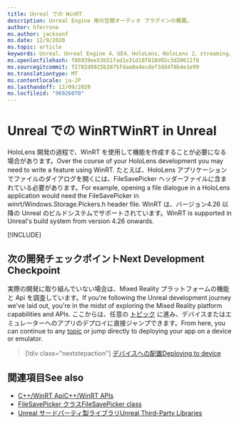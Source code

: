 ```yaml
---
title: Unreal での WinRT
description: Unreal Engine 用の空間オーディオ プラグインの概要。
author: hferrone
ms.author: jacksonf
ms.date: 12/9/2020
ms.topic: article
keywords: Unreal、Unreal Engine 4、UE4、HoloLens、HoloLens 2、streaming、リモート処理、mixed reality、開発、作業の開始、機能、新しいプロジェクト、エミュレーター、ドキュメント、ガイド、機能、ホログラム、ゲーム開発、mixed reality ヘッドセット、windows mixed reality ヘッドセット、virtual reality ヘッドセット、WinRT、DLL
ms.openlocfilehash: f86939ee53b51fad1e31d18f810d92c3d20611f8
ms.sourcegitcommit: f2782d0925b2075fdaa0a4ecdef3dd4f0b4e1e99
ms.translationtype: MT
ms.contentlocale: ja-JP
ms.lasthandoff: 12/09/2020
ms.locfileid: "96926070"
---
```

# <a name="winrt-in-unreal"></a><span data-ttu-id="1b5aa-104">Unreal での WinRT</span><span class="sxs-lookup"><span data-stu-id="1b5aa-104">WinRT in Unreal</span></span>

<span data-ttu-id="1b5aa-105">HoloLens 開発の過程で、WinRT を使用して機能を作成することが必要になる場合があります。</span><span class="sxs-lookup"><span data-stu-id="1b5aa-105">Over the course of your HoloLens development you may need to write a feature using WinRT.</span></span> <span data-ttu-id="1b5aa-106">たとえば、HoloLens アプリケーションでファイルのダイアログを開くには、FileSavePicker ヘッダーファイルに含まれている必要があります。</span><span class="sxs-lookup"><span data-stu-id="1b5aa-106">For example, opening a file dialogue in a HoloLens application would need the FileSavePicker in winrt/Windows.Storage.Pickers.h header file.</span></span> <span data-ttu-id="1b5aa-107">WinRT は、バージョン4.26 以降の Unreal のビルドシステムでサポートされています。</span><span class="sxs-lookup"><span data-stu-id="1b5aa-107">WinRT is supported in Unreal's build system from version 4.26 onwards.</span></span>

[!INCLUDE[](includes/tabs-winRT.md)]

## <a name="next-development-checkpoint"></a><span data-ttu-id="1b5aa-108">次の開発チェックポイント</span><span class="sxs-lookup"><span data-stu-id="1b5aa-108">Next Development Checkpoint</span></span>

<span data-ttu-id="1b5aa-109">実際の開発に取り組んでいない場合は、Mixed Reality プラットフォームの機能と Api を調査しています。</span><span class="sxs-lookup"><span data-stu-id="1b5aa-109">If you're following the Unreal development journey we've laid out, you're in the midst of exploring the Mixed Reality platform capabilities and APIs.</span></span> <span data-ttu-id="1b5aa-110">ここからは、任意の [トピック](unreal-development-overview.md#3-platform-capabilities-and-apis) に進み、デバイスまたはエミュレーターへのアプリのデプロイに直接ジャンプできます。</span><span class="sxs-lookup"><span data-stu-id="1b5aa-110">From here, you can continue to any [topic](unreal-development-overview.md#3-platform-capabilities-and-apis) or jump directly to deploying your app on a device or emulator.</span></span>

> [!div class="nextstepaction"]
> [<span data-ttu-id="1b5aa-111">デバイスへの配置</span><span class="sxs-lookup"><span data-stu-id="1b5aa-111">Deploying to device</span></span>](unreal-deploying.md)

## <a name="see-also"></a><span data-ttu-id="1b5aa-112">関連項目</span><span class="sxs-lookup"><span data-stu-id="1b5aa-112">See also</span></span>
* [<span data-ttu-id="1b5aa-113">C++/WinRT Api</span><span class="sxs-lookup"><span data-stu-id="1b5aa-113">C++/WinRT APIs</span></span>](https://docs.microsoft.com/windows/uwp/cpp-and-winrt-apis/)
* [<span data-ttu-id="1b5aa-114">FileSavePicker クラス</span><span class="sxs-lookup"><span data-stu-id="1b5aa-114">FileSavePicker class</span></span>](https://docs.microsoft.com/uwp/api/Windows.Storage.Pickers.FileSavePicker) 
* [<span data-ttu-id="1b5aa-115">Unreal サードパーティ製ライブラリ</span><span class="sxs-lookup"><span data-stu-id="1b5aa-115">Unreal Third-Party Libraries</span></span>](https://docs.unrealengine.com/Programming/BuildTools/UnrealBuildTool/ThirdPartyLibraries/index.html) 
